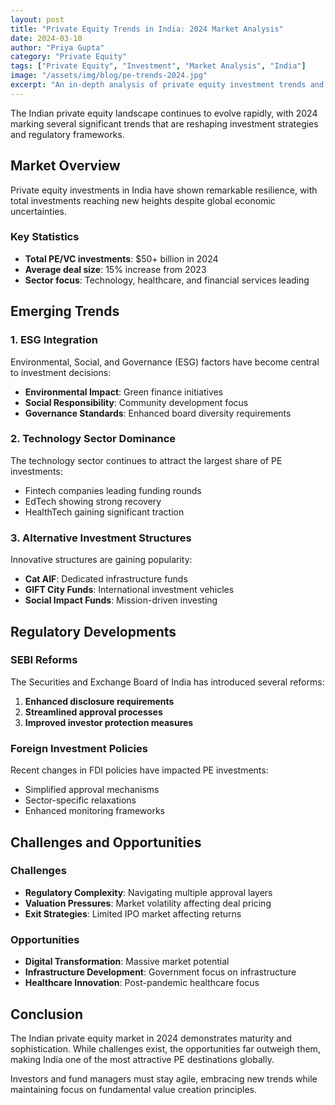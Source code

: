 ```yaml
---
layout: post
title: "Private Equity Trends in India: 2024 Market Analysis"
date: 2024-03-10
author: "Priya Gupta"
category: "Private Equity"
tags: ["Private Equity", "Investment", "Market Analysis", "India"]
image: "/assets/img/blog/pe-trends-2024.jpg"
excerpt: "An in-depth analysis of private equity investment trends and regulatory developments in the Indian market for 2024."
---
```


The Indian private equity landscape continues to evolve rapidly, with 2024 marking several significant trends that are reshaping investment strategies and regulatory frameworks.

## Market Overview

Private equity investments in India have shown remarkable resilience, with total investments reaching new heights despite global economic uncertainties.

### Key Statistics

- **Total PE/VC investments**: $50+ billion in 2024
- **Average deal size**: 15% increase from 2023
- **Sector focus**: Technology, healthcare, and financial services leading

## Emerging Trends

### 1. ESG Integration

Environmental, Social, and Governance (ESG) factors have become central to investment decisions:

- **Environmental Impact**: Green finance initiatives
- **Social Responsibility**: Community development focus
- **Governance Standards**: Enhanced board diversity requirements

### 2. Technology Sector Dominance

The technology sector continues to attract the largest share of PE investments:

- Fintech companies leading funding rounds
- EdTech showing strong recovery
- HealthTech gaining significant traction

### 3. Alternative Investment Structures

Innovative structures are gaining popularity:

- **Cat AIF**: Dedicated infrastructure funds
- **GIFT City Funds**: International investment vehicles
- **Social Impact Funds**: Mission-driven investing

## Regulatory Developments

### SEBI Reforms

The Securities and Exchange Board of India has introduced several reforms:

1. **Enhanced disclosure requirements**
2. **Streamlined approval processes**
3. **Improved investor protection measures**

### Foreign Investment Policies

Recent changes in FDI policies have impacted PE investments:

- Simplified approval mechanisms
- Sector-specific relaxations
- Enhanced monitoring frameworks

## Challenges and Opportunities

### Challenges

- **Regulatory Complexity**: Navigating multiple approval layers
- **Valuation Pressures**: Market volatility affecting deal pricing
- **Exit Strategies**: Limited IPO market affecting returns

### Opportunities

- **Digital Transformation**: Massive market potential
- **Infrastructure Development**: Government focus on infrastructure
- **Healthcare Innovation**: Post-pandemic healthcare focus

## Conclusion

The Indian private equity market in 2024 demonstrates maturity and sophistication. While challenges exist, the opportunities far outweigh them, making India one of the most attractive PE destinations globally.

Investors and fund managers must stay agile, embracing new trends while maintaining focus on fundamental value creation principles.